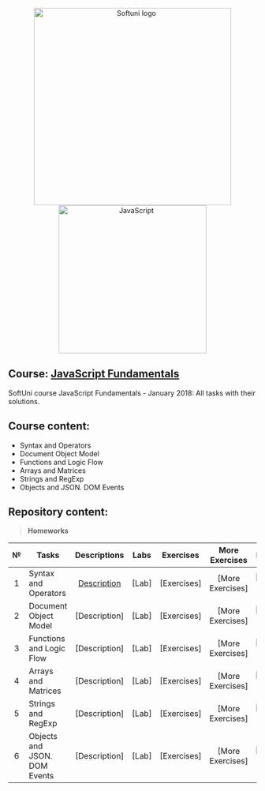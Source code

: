 <p align="center">
	<a href="https://softuni.bg/"><img src="https://www.jobs.bg/assets/logo/2017-09-01/b_6e048c01c340d967f2a6e540e9825d46.png" alt="Softuni logo" width="400" align="center"></a>
	<a href="https://www.javascript.com/"><img src="https://upload.wikimedia.org/wikipedia/commons/thumb/9/99/Unofficial_JavaScript_logo_2.svg/512px-Unofficial_JavaScript_logo_2.svg.png" alt="JavaScript" width="300" align="center"></a>
<p>

## Course: [JavaScript Fundamentals](https://softuni.bg/trainings/2247/js-fundamentals-january-2019)
SoftUni course JavaScript Fundamentals - January 2018: All tasks with their solutions.

## Course content:
- Syntax and Operators
- Document Object Model
- Functions and Logic Flow
- Arrays and Matrices
- Strings and RegExp
- Objects and JSON. DOM Events

## Repository content:

> **Homeworks**

№   |Tasks							|Descriptions																							| Labs																																| Exercises																																		|More Exercises	 																																	|Progress																													
:--:|-------------------------------|:-----------------------------------------------------------------------------------------------------:|:---------------------------------------------------------------------------------------------------------------------------------:|:---------------------------------------------------------------------------------------------------------------------------------------------:|:-------------------------------------------------------------------------------------------------------------------------------------------------:|:-------------:
1	|Syntax and Operators			|[Description](https://github.com/dobroslav-atanasov/JavaScript-Fundamentals/tree/master/Resources)		|[Lab]																											 					|[Exercises]																												 					|[More Exercises]																																	|![Progress](http://progressed.io/bar/0)
2	|Document Object Model			|[Description]																							|[Lab]																											 					|[Exercises]																												 					|[More Exercises]																																	|![Progress](http://progressed.io/bar/0)
3	|Functions and Logic Flow		|[Description]																							|[Lab]																											 					|[Exercises]																												 					|[More Exercises]																																	|![Progress](http://progressed.io/bar/0)
4	|Arrays and Matrices			|[Description]																							|[Lab]																											 					|[Exercises]																												 					|[More Exercises]																																	|![Progress](http://progressed.io/bar/0)
5	|Strings and RegExp				|[Description]																							|[Lab]																											 					|[Exercises]																												 					|[More Exercises]																																	|![Progress](http://progressed.io/bar/0)
6	|Objects and JSON. DOM Events	|[Description]																							|[Lab]																											 					|[Exercises]																												 					|[More Exercises]																																	|![Progress](http://progressed.io/bar/0)
